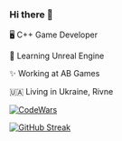### Hi there 👋

🖥️ C++ Game Developer

🌱 Learning Unreal Engine

✨ Working at AB Games

🇺🇦 Living in Ukraine, Rivne


[![CodeWars](https://www.codewars.com/users/smialko/badges/large)](https://www.codewars.com/users/smialko)

[![GitHub Streak](https://github-readme-streak-stats.herokuapp.com?user=ivansmialko&theme=dark)](https://git.io/streak-stats)
